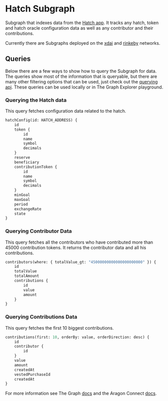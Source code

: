 # Hatch Subgraph

Subgraph that indexes data from the [Hatch app](https://github.com/TECommons/hatch-app). It tracks any hatch, token and hatch oracle configuration data as well as any contributor and their contributions.

Currently there are Subgraphs deployed on the [xdai](https://thegraph.com/explorer/subgraph/tecommons/aragon-hatch-xdai) and [rinkeby](https://thegraph.com/explorer/subgraph/tecommons/aragon-hatch-rinkeby-staging) networks.

## Queries

Below there are a few ways to show how to query the Subgraph for data.  The queries show most of the information that is queryable, but there are many other filtering options that can be used, just check out the [querying api](https://thegraph.com/docs/graphql-api). These queries can be used locally or in The Graph Explorer playground.

### Querying the Hatch data

This query fetches configuration data related to the hatch.

```graphql
hatchConfig(id: HATCH_ADDRESS) {
    id
    token {
        id
        name
        symbol
        decimals
    }
    reserve
    beneficiary
    contributionToken {
        id
        name
        symbol
        decimals
    }
    minGoal
    maxGoal
    period
    exchangeRate
    state
}
```

### Querying Contributor Data

This query fetches all the contributors who have contributed more than 45000 contribution tokens. It returns the contributor data and all his contributions.

```graphql
contributors(where: { totalValue_gt: "45000000000000000000000" }) {
    id
    totalValue
    totalAmount
    contributions {
        id
        value
        amount
    }
}
```

### Querying Contributions Data

This query fetches the first 10 biggest contributions.

```graphql
contributions(first: 10, orderBy: value, orderDirection: desc) {
    id
    contributor {
        id
    }
    value
    amount
    createdAt
    vestedPurchaseId
    createdAt
}
```


For more information see The Graph [docs](https://thegraph.com/docs/) and the Aragon Connect [docs](https://connect.aragon.org/advanced/app-subgraphs).

